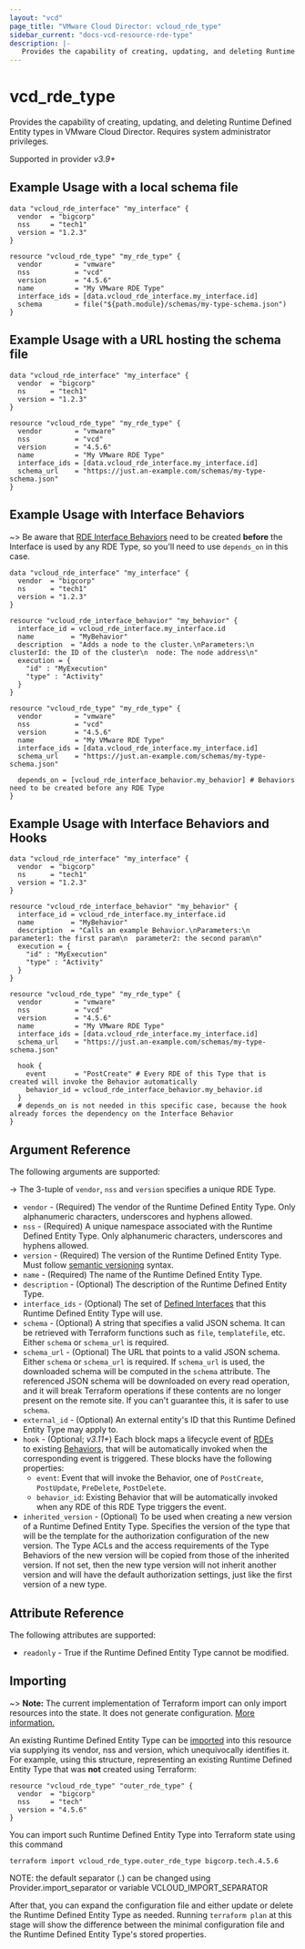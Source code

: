 ```yaml
---
layout: "vcd"
page_title: "VMware Cloud Director: vcloud_rde_type"
sidebar_current: "docs-vcd-resource-rde-type"
description: |-
   Provides the capability of creating, updating, and deleting Runtime Defined Entity types in VMware Cloud Director.
---
```


# vcd\_rde\_type

Provides the capability of creating, updating, and deleting Runtime Defined Entity types in VMware Cloud Director.
Requires system administrator privileges.

Supported in provider *v3.9+*

## Example Usage with a local schema file

```hcl
data "vcloud_rde_interface" "my_interface" {
  vendor  = "bigcorp"
  nss     = "tech1"
  version = "1.2.3"
}

resource "vcloud_rde_type" "my_rde_type" {
  vendor        = "vmware"
  nss           = "vcd"
  version       = "4.5.6"
  name          = "My VMware RDE Type"
  interface_ids = [data.vcloud_rde_interface.my_interface.id]
  schema        = file("${path.module}/schemas/my-type-schema.json")
}
```

## Example Usage with a URL hosting the schema file

```hcl
data "vcloud_rde_interface" "my_interface" {
  vendor  = "bigcorp"
  ns      = "tech1"
  version = "1.2.3"
}

resource "vcloud_rde_type" "my_rde_type" {
  vendor        = "vmware"
  nss           = "vcd"
  version       = "4.5.6"
  name          = "My VMware RDE Type"
  interface_ids = [data.vcloud_rde_interface.my_interface.id]
  schema_url    = "https://just.an-example.com/schemas/my-type-schema.json"
}
```

## Example Usage with Interface Behaviors

~> Be aware that [RDE Interface Behaviors](/providers/vmware/vcd/latest/docs/resources/rde_interface_behavior) need to be created
**before** the Interface is used by any RDE Type, so you'll need to use `depends_on` in this case.

```hcl
data "vcloud_rde_interface" "my_interface" {
  vendor  = "bigcorp"
  ns      = "tech1"
  version = "1.2.3"
}

resource "vcloud_rde_interface_behavior" "my_behavior" {
  interface_id = vcloud_rde_interface.my_interface.id
  name         = "MyBehavior"
  description  = "Adds a node to the cluster.\nParameters:\n  clusterId: the ID of the cluster\n  node: The node address\n"
  execution = {
    "id" : "MyExecution"
    "type" : "Activity"
  }
}

resource "vcloud_rde_type" "my_rde_type" {
  vendor        = "vmware"
  nss           = "vcd"
  version       = "4.5.6"
  name          = "My VMware RDE Type"
  interface_ids = [data.vcloud_rde_interface.my_interface.id]
  schema_url    = "https://just.an-example.com/schemas/my-type-schema.json"

  depends_on = [vcloud_rde_interface_behavior.my_behavior] # Behaviors need to be created before any RDE Type
}
```

## Example Usage with Interface Behaviors and Hooks

```hcl
data "vcloud_rde_interface" "my_interface" {
  vendor  = "bigcorp"
  ns      = "tech1"
  version = "1.2.3"
}

resource "vcloud_rde_interface_behavior" "my_behavior" {
  interface_id = vcloud_rde_interface.my_interface.id
  name         = "MyBehavior"
  description  = "Calls an example Behavior.\nParameters:\n  parameter1: the first param\n  parameter2: the second param\n"
  execution = {
    "id" : "MyExecution"
    "type" : "Activity"
  }
}

resource "vcloud_rde_type" "my_rde_type" {
  vendor        = "vmware"
  nss           = "vcd"
  version       = "4.5.6"
  name          = "My VMware RDE Type"
  interface_ids = [data.vcloud_rde_interface.my_interface.id]
  schema_url    = "https://just.an-example.com/schemas/my-type-schema.json"

  hook {
    event       = "PostCreate" # Every RDE of this Type that is created will invoke the Behavior automatically
    behavior_id = vcloud_rde_interface_behavior.my_behavior.id
  }
  # depends_on is not needed in this specific case, because the hook already forces the dependency on the Interface Behavior
}
```

## Argument Reference

The following arguments are supported:

-> The 3-tuple of `vendor`, `nss` and `version` specifies a unique RDE Type.

* `vendor` - (Required) The vendor of the Runtime Defined Entity Type. Only alphanumeric characters, underscores and hyphens allowed.
* `nss` - (Required) A unique namespace associated with the Runtime Defined Entity Type. Only alphanumeric characters, underscores and hyphens allowed.
* `version` - (Required) The version of the Runtime Defined Entity Type. Must follow [semantic versioning](https://semver.org/) syntax.
* `name` - (Required) The name of the Runtime Defined Entity Type.
* `description` - (Optional) The description of the Runtime Defined Entity Type.
* `interface_ids` - (Optional) The set of [Defined Interfaces](/providers/vmware/vcd/latest/docs/resources/rde_interface) that this Runtime Defined Entity Type will use.
* `schema` - (Optional) A string that specifies a valid JSON schema. It can be retrieved with Terraform functions such as `file`, `templatefile`, etc. Either `schema` or `schema_url` is required.
* `schema_url` - (Optional) The URL that points to a valid JSON schema. Either `schema` or `schema_url` is required.
  If `schema_url` is used, the downloaded schema will be computed in the `schema` attribute.
  The referenced JSON schema will be downloaded on every read operation, and it will break Terraform operations if these contents are no longer present on the remote site.
  If you can't guarantee this, it is safer to use `schema`.
* `external_id` - (Optional) An external entity's ID that this Runtime Defined Entity Type may apply to.
* `hook` - (Optional; *v3.11+*) Each block maps a lifecycle event of [RDEs](/providers/vmware/vcd/latest/docs/resources/rde)  
  to existing [Behaviors](/providers/vmware/vcd/latest/docs/resources/rde_interface_behavior), that will be
  automatically invoked when the corresponding event is triggered. These blocks have the following properties:
  * `event`: Event that will invoke the Behavior, one of `PostCreate`, `PostUpdate`, `PreDelete`, `PostDelete`.
  * `behavior_id`: Existing Behavior that will be automatically invoked when any RDE of this RDE Type triggers the event.
* `inherited_version` - (Optional) To be used when creating a new version of a Runtime Defined Entity Type.
  Specifies the version of the type that will be the template for the authorization configuration of the new version.
  The Type ACLs and the access requirements of the Type Behaviors of the new version will be copied from those of the inherited version.
  If not set, then the new type version will not inherit another version and will have the default authorization settings, just like the first version of a new type.

## Attribute Reference

The following attributes are supported:

* `readonly` - True if the Runtime Defined Entity Type cannot be modified.

## Importing

~> **Note:** The current implementation of Terraform import can only import resources into the state. It does not generate
configuration. [More information.][docs-import]

An existing Runtime Defined Entity Type can be [imported][docs-import] into this resource via supplying its vendor, nss and version, which
unequivocally identifies it.
For example, using this structure, representing an existing Runtime Defined Entity Type that was **not** created using Terraform:

```hcl
resource "vcloud_rde_type" "outer_rde_type" {
  vendor  = "bigcorp"
  nss     = "tech"
  version = "4.5.6"
}
```

You can import such Runtime Defined Entity Type into Terraform state using this command

```
terraform import vcloud_rde_type.outer_rde_type bigcorp.tech.4.5.6
```

NOTE: the default separator (.) can be changed using Provider.import_separator or variable VCLOUD_IMPORT_SEPARATOR

[docs-import]:https://www.terraform.io/docs/import/

After that, you can expand the configuration file and either update or delete the Runtime Defined Entity Type as needed. Running `terraform plan`
at this stage will show the difference between the minimal configuration file and the Runtime Defined Entity Type's stored properties.
